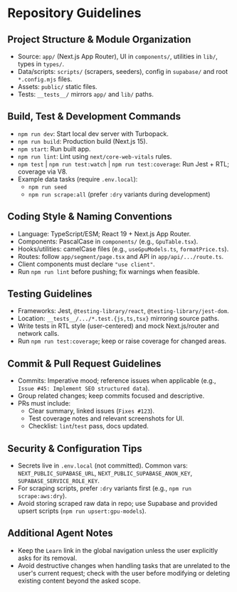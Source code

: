 # Repository Guidelines

## Project Structure & Module Organization
- Source: `app/` (Next.js App Router), UI in `components/`, utilities in `lib/`, types in `types/`.
- Data/scripts: `scripts/` (scrapers, seeders), config in `supabase/` and root `*.config.mjs` files.
- Assets: `public/` static files.
- Tests: `__tests__/` mirrors `app/` and `lib/` paths.

## Build, Test & Development Commands
- `npm run dev`: Start local dev server with Turbopack.
- `npm run build`: Production build (Next.js 15).
- `npm start`: Run built app.
- `npm run lint`: Lint using `next/core-web-vitals` rules.
- `npm test` | `npm run test:watch` | `npm run test:coverage`: Run Jest + RTL; coverage via V8.
- Example data tasks (require `.env.local`):
  - `npm run seed`
  - `npm run scrape:all` (prefer `:dry` variants during development)

## Coding Style & Naming Conventions
- Language: TypeScript/ESM; React 19 + Next.js App Router.
- Components: PascalCase in `components/` (e.g., `GpuTable.tsx`).
- Hooks/utilities: camelCase files (e.g., `useGpuModels.ts`, `formatPrice.ts`).
- Routes: follow `app/segment/page.tsx` and API in `app/api/.../route.ts`.
- Client components must declare `"use client"`.
- Run `npm run lint` before pushing; fix warnings when feasible.

## Testing Guidelines
- Frameworks: Jest, `@testing-library/react`, `@testing-library/jest-dom`.
- Location: `__tests__/.../*.test.{js,ts,tsx}` mirroring source paths.
- Write tests in RTL style (user-centered) and mock Next.js/router and network calls.
- Run `npm run test:coverage`; keep or raise coverage for changed areas.

## Commit & Pull Request Guidelines
- Commits: Imperative mood; reference issues when applicable (e.g., `Issue #45: Implement SEO structured data`).
- Group related changes; keep commits focused and descriptive.
- PRs must include:
  - Clear summary, linked issues (`Fixes #123`).
  - Test coverage notes and relevant screenshots for UI.
  - Checklist: `lint`/`test` pass, docs updated.

## Security & Configuration Tips
- Secrets live in `.env.local` (not committed). Common vars: `NEXT_PUBLIC_SUPABASE_URL`, `NEXT_PUBLIC_SUPABASE_ANON_KEY`, `SUPABASE_SERVICE_ROLE_KEY`.
- For scraping scripts, prefer `:dry` variants first (e.g., `npm run scrape:aws:dry`).
- Avoid storing scraped raw data in repo; use Supabase and provided upsert scripts (`npm run upsert:gpu-models`).

## Additional Agent Notes
- Keep the `Learn` link in the global navigation unless the user explicitly asks for its removal.
- Avoid destructive changes when handling tasks that are unrelated to the user's current request; check with the user before modifying or deleting existing content beyond the asked scope.

